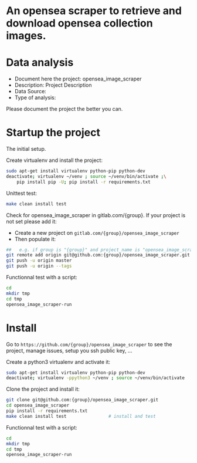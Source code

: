 # An opensea scraper to retrieve and download opensea collection images.

# Data analysis
- Document here the project: opensea_image_scraper
- Description: Project Description
- Data Source:
- Type of analysis:

Please document the project the better you can.

# Startup the project

The initial setup.

Create virtualenv and install the project:
```bash
sudo apt-get install virtualenv python-pip python-dev
deactivate; virtualenv ~/venv ; source ~/venv/bin/activate ;\
    pip install pip -U; pip install -r requirements.txt
```

Unittest test:
```bash
make clean install test
```

Check for opensea_image_scraper in gitlab.com/{group}.
If your project is not set please add it:

- Create a new project on `gitlab.com/{group}/opensea_image_scraper`
- Then populate it:

```bash
##   e.g. if group is "{group}" and project_name is "opensea_image_scraper"
git remote add origin git@github.com:{group}/opensea_image_scraper.git
git push -u origin master
git push -u origin --tags
```

Functionnal test with a script:

```bash
cd
mkdir tmp
cd tmp
opensea_image_scraper-run
```

# Install

Go to `https://github.com/{group}/opensea_image_scraper` to see the project, manage issues,
setup you ssh public key, ...

Create a python3 virtualenv and activate it:

```bash
sudo apt-get install virtualenv python-pip python-dev
deactivate; virtualenv -ppython3 ~/venv ; source ~/venv/bin/activate
```

Clone the project and install it:

```bash
git clone git@github.com:{group}/opensea_image_scraper.git
cd opensea_image_scraper
pip install -r requirements.txt
make clean install test                # install and test
```
Functionnal test with a script:

```bash
cd
mkdir tmp
cd tmp
opensea_image_scraper-run
```
